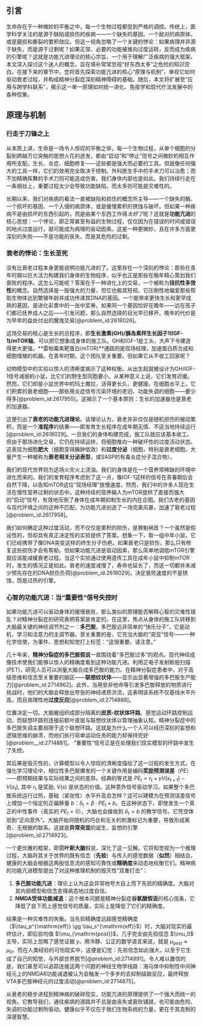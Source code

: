 ## 引言
生命存在于一种微妙的平衡之中，每一个生物过程都受到严格的调控。传统上，医学科学关注的是源于缺陷或损伤的疾病——一个缺失的基因、一个敌对的病原体，或是磨损和撕裂的累积效应。但这一视角忽略了一个关键的悖论：如果病理并非源于缺失，而是源于过剩呢？如果正常、必要的功能被推向过度运转，反而成为疾病的引擎呢？这就是功能亢进理论的核心宗旨，一个用于理解广泛疾病的强大框架。本文深入探讨这个迷人的概念，旨在填补常常忽视“好东西太多”之危险的知识空白。在接下来的章节中，您将首先探索功能亢进的核心“原理与机制”，审视它如何驱动衰老过程，并构成精神分裂症深刻精神障碍的基础。随后，本文将扩展至“应用与跨学科联系”，揭示这一单一原理如何统一进化、免疫学和现代疗法发展中的各种现象。

## 原理与机制

### 行走于刀锋之上

从本质上讲，生命是一场令人惊叹的平衡之举。每一个生物过程，从单个细胞的分裂到跨越万亿突触的思想火花的迸发，都由“启动”和“停止”信号之间微妙的相互作用所支配。生长、炎症、细胞修复——这些都是强大而必要的工具。但就像任何强大的工具一样，它们的效用完全取决于控制。外科医生手中的手术刀可以治愈；而不加精确挥舞的手术刀则可能造成伤害。我们身体内部也是如此。我们持续行走在一条钢丝上，重要过程太少会导致功能缺陷，而太多则可能是灾难性的。

长期以来，我们对疾病的看法一直被缺陷和损伤的概念所主导——一个缺失的酶、一个损坏的基因、一个入侵的病原体，或是缓慢累积的锈蚀与破坏。但如果一种疾病不是由损坏的东西引起的，而是由某个东西工作得*太好了*呢？这就是**功能亢进**的核心思想：一个悖论，即正常甚至有益的生物过程，仅仅因为在错误的时间或错误的地点过度运行，就可能成为病理的驱动因素。这是一种更微妙，且在许多方面更深刻的失败——不是功能的丧失，而是其危险的过剩。

### 衰老的悖论：生长至死

没有比衰老过程本身更能说明功能亢进的了。这里存在一个深刻的悖论：那些在青年时期以巨大活力构建我们身体的生物程序，似乎也正是那些在晚年精心策划我们衰败的程序。这怎么可能呢？答案在于一种进化上的交易，一个被称为**拮抗性多效性**的概念。自然选择是一股强大的力量，但它也极其短视。它压倒性地偏爱那些帮助生物体达到繁殖年龄并成功传递其DNA的基因。一个能带来更快生长和更早成熟的基因，是进化彩票中的一张中奖券。如果同一个基因恰好在晚年——远在孩子们都已抚养成人之后——引发问题，那么自然选择的目光早已移开。晚年的代价是为早年的益处付出的魔鬼交易[@problem_id:2618026]。

这场交易的核心是生长的总程序，即**生长激素(GH)/胰岛素样生长因子1(IGF-1)/mTOR轴**。可以把它想象成身体的施工队。GH和IGF-1是工头，大声下令建造得更大更强。**雷帕霉素靶蛋白(mTOR)**通路则是现场经理，加速蛋白质合成和细胞增殖的机器。在青年时期，这个团队至关重要。但如果它从不收工回家呢？

动物模型中的实验以惊人的清晰度揭示了这种权衡。从出生起就被设计为GH/IGF-1信号减弱的小鼠，比它们的野生型同胞要小。从某种意义上说，它们发育迟缓。然而，它们却是小鼠世界中的玛土撒拉，活得更长久、更健康。在细胞水平上，它们积累的衰老细胞——那些用炎症信号污染环境的老旧、功能失调的细胞——要少得多[@problem_id:2617955]。这揭示了一个基本原则：生长的加速器也是衰老的加速器。

这便引出了**衰老的功能亢进理论**。该理论认为，衰老并非仅仅是随机损伤的被动累积，而是一个**准程序**的结果——即发育生长程序在成年期无情、不适当地持续运行[@problem_id:2618029]。一旦我们的身体构建完成，施工队就应该基本收工。但由于那场进化交易，它仍在持续运转，将细胞推向一种破坏性的过度活动状态。这表现为细胞**肥大**（细胞变得臃肿低效）和**过度分泌**（细胞，特别是衰老细胞，大量产生一种被称为**衰老相关分泌表型**，或SASP的有毒炎症分子混合物）。

我们的现代世界则为这场火灾火上浇油。我们的身体是在一个营养常稀缺的环境中进化而来的。我们的发育程序考虑到了这一点，像IGF-1这样的信号在青春期后会自然下降，以告知mTOR这位“现场经理”放慢速度。然而，我们中的许多人现在生活在慢性营养过剩的状态中。这种持续的营养输入为mTOR提供了直接而强大的“启动”信号，有效地压倒了身体在成年期抑制生长的内在企图。我们古老的基因与现代环境之间的这种不匹配，为功能亢进创造了一场完美风暴，加速了衰老过程[@problem_id:2617958]。

我们如何确定这种过度活动，而不仅仅是累积的损伤，是罪魁祸首？一个虽然是假设性的，但却具有真正决定性的实验提供了答案。想象一下，取一组中年小鼠，它们已经携带了像DNA突变这样的终生分子伤疤。如果衰老只是损伤，那么只有修复这些损伤才会有帮助。但如果功能亢进是驱动因素，那么简单地调低mTOR引擎就应该能减缓衰老过程。当这个实验通过使用遗传工具在成年小鼠中抑制mTOR时，发生的情况正是如此。衰老的速度减慢了，寿命也延长了，而这一切都并未减少预先存在的DNA损伤负荷[@problem_id:2618029]。决定衰败速度的不是锈蚀，而是过热的引擎。

### 心智的功能亢进：当“重要性”信号失控时

如果功能亢进可以驱动身体的缓慢衰败，那么类似的原理能否解释心智的灾难性错乱？对精神分裂症的研究表明答案是肯定的。在这里，焦点从身体的施工队转移到大脑最关键的神经调节剂之一：**多巴胺**。多巴胺远非简单的“快乐分子”，它是动机、学习和注意力的主调节器。至关重要的是，它充当大脑的“突显”信号——一种化学信使，为事件、思想和知觉打上标签：“这很重要。请注意。”

几十年来，**精神分裂症的多巴胺假说**一直围绕着“多巴胺过多”的观点。现代神经成像技术使我们能够以惊人的精确度看到这种功能亢进。利用正电子发射断层扫描(PET)，研究人员可以测量大脑合成多巴胺的能力。在精神分裂症患者中，对于高级思维和信念至关重要的脑区——**联想纹状体**——显示出显著增强的多巴胺生产能力[@problem_id:2714962]。此外，当用安非他命等引发多巴胺释放的物质进行挑战时，他们的大脑会释放出夸张的神经递质洪流，这表明该系统不仅基线水平升高，而且病理性地**过度反应**[@problem_id:2714888]。

位置决定一切。大脑被组织成部分隔离的**皮质-纹状体环路**。感觉运动环路控制运动，而联想环路则连接前额叶皮层与联想纹状体以管理抽象认知。精神分裂症中的多巴胺失调主要局限于这个联想环路。这就是为什么一个人可以经历深刻的妄想和逻辑思维的崩溃，而他们执行简单运动任务的能力却保持完好[@problem__id:2714881]。 “重要性”信号正是在处理我们现实模型的环路中发生了失控。

其后果是毁灭性的，计算模型以令人惊叹的清晰度描绘了这一过程的发生方式。在强化学习理论中，相位性多巴胺爆发的一个关键作用是编码**奖励预测误差**（$PE$）——即预期结果与实际结果之间的差异。经典的等式是 $PE_t = r_t + \gamma V(s_{t+1}) - V(s_t)$, 其中 $r_t$ 是奖励, $V(s)$ 是状态的价值。这种意外信号驱动学习。如果整个多巴胺系统运行过热，基础（紧张性）水平升高会怎样？这可以建模为在预测误差信号上增加一个恒定的正偏移量 $b$：$\delta_t = \beta \cdot PE_t + b$。在这种状态下，即使发生一个真正的中性事件（真实的 $PE_t=0$），大脑也会接收到 $\delta_t = b$ 的教学信号。它凭空体验到“正向意外”。大脑开始将随机的巧合和无关的刺激标记为重要，导致形成离奇、无根据的联系。这就是**异常突显**的诞生，妄想的引擎[@problem_id:2714923]。

一个更优雅的框架，即**贝叶斯大脑**假说，深化了这一见解。它将知觉视为一个推理过程，大脑将其关于世界的既有信念（**先验**）与传入的感觉数据（**似然**）相结合。健康的大脑会根据这两股信息流的感知可靠性或**精确度**来动态地权衡它们。精神病的功能亢进模型提出了对这种推理机制的毁灭性“双重打击”：
1.  **多巴胺功能亢进**：理论上认为这会异常地夸大自上而下先验的精确度。大脑对其内部模型和信念变得病态地过度自信。
2.  **NMDA受体功能减退**：这个根本问题是精神分裂症**谷氨酸假说**的核心信条，它降低了自下而上感觉信号的质量，实际上是降低了它们的精确度。

结果是一种灾难性的失衡。当先验精确度远超感觉精确度（$\\tau_p^{\mathrm{eff}} \gg \tau_s^{\mathrm{eff}}$）时，大脑对现实的最终估计，即后验均值 $\\mu_{\mathrm{post}}$，几乎完全由先验信念 $\\mu_0$ 主导，实际上忽略了感觉证据 $y$。用冷静、公正的数学语言来说，就是 $\mu_{\mathrm{post}} \approx \mu_0$。而在人类经验的可怕现实中，这便是幻觉：先验信念如此强大，以至于它生成了自己的知觉，与外部世界脱节[@problem_id:2714991]。令人难以置信的是，我们甚至可以追踪连接这两个问题的神经生物学线路：海马体中抑制性中间神经元上的NMDAR功能减退被认为会触发一个多步的去抑制级联反应，最终释放VTA多巴胺神经元的过度活动[@problem_id:2714875]。

从衰老的稳步进程到精神病的破碎现实，功能亢进的原理提供了一个强大而统一的视角。它教导我们，通往疾病的道路并不总是由丧失或衰败铺就，也可能由危险、失调的功能过剩所驱动。健康似乎不仅在于我们生物系统的力量，更在于其克制的深邃智慧。

